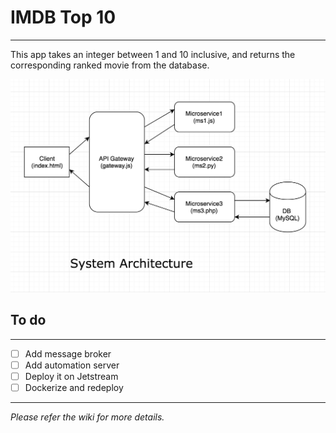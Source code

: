 # IMDB Top 10
-------------
This app takes an integer between 1 and 10 inclusive, and returns the corresponding ranked movie from the database.

![System Architecture](https://github.com/airavata-courses/neeraj-lad/blob/asgn-1/images/system-architecture-2.png)

## To do
--------
- [ ] Add message broker
- [ ] Add automation server
- [ ] Deploy it on Jetstream
- [ ] Dockerize and redeploy

---
*Please refer the wiki for more details.*
